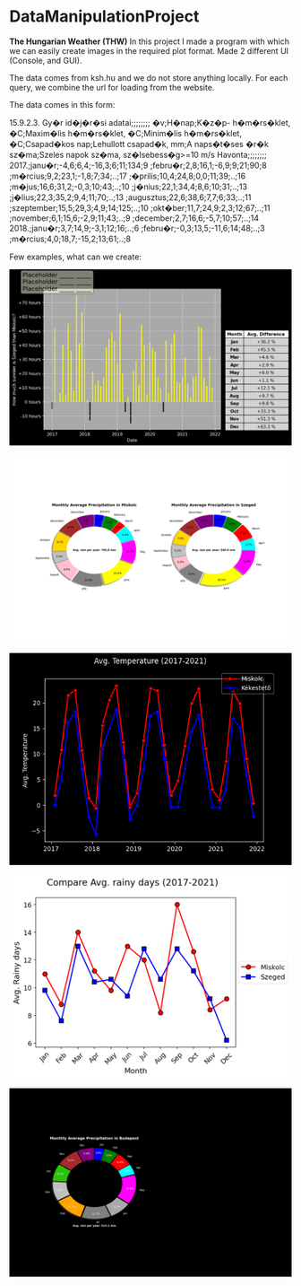 # DataManipulationProject


**The Hungarian Weather (THW)**
In this project I made a program with which we can easily create images in the required plot format.
Made 2 different UI (Console, and GUI).

The data comes from ksh.hu and we do not store anything locally. For each query, we combine the url for loading from the website.

The data comes in this form:

15.9.2.3. Gy�r id�j�r�si adatai;;;;;;;;
�v;H�nap;K�z�p- h�m�rs�klet, �C;Maxim�lis h�m�rs�klet, �C;Minim�lis h�m�rs�klet, �C;Csapad�kos nap;Lehullott csapad�k, mm;A naps�t�ses �r�k sz�ma;Szeles napok sz�ma, sz�lsebess�g>=10 m/s
Havonta;;;;;;;;
2017.;janu�r;-4,6;6,4;-16,3;6;11;134;9
;febru�r;2,8;16,1;-6,9;9;21;90;8
;m�rcius;9,2;23,1;-1,8;7;34;..;17
;�prilis;10,4;24,8;0,0;11;39;..;16
;m�jus;16,6;31,2;-0,3;10;43;..;10
;j�nius;22,1;34,4;8,6;10;31;..;13
;j�lius;22,3;35,2;9,4;11;70;..;13
;augusztus;22,6;38,6;7,7;6;33;..;11
;szeptember;15,5;29,3;4,9;14;125;..;10
;okt�ber;11,7;24,9;2,3;12;67;..;11
;november;6,1;15,6;-2,9;11;43;..;9
;december;2,7;16,6;-5,7;10;57;..;14
2018.;janu�r;3,7;14,9;-3,1;12;16;..;6
;febru�r;-0,3;13,5;-11,6;14;48;..;3
;m�rcius;4,0;18,7;-15,2;13;61;..;8

Few examples, what can we create:

![Screenshot](ExampleResults\Newplot.png)

![Screenshot](ExampleResults\Miskolc_Szeged_Precipitation(2017-2021)plot.png)

![Screenshot](Results\Miskolc-Kékestetõ_Avg_temp_(2017-2021)plot.png)

![Screenshot](ExampleResults\Miskolc_Szeged_Avg_rainy_days_(2017-2021)plot.png)

![Screenshot](Results\Budapest_Precipitation(2017-2021)CirclePlots.png)
